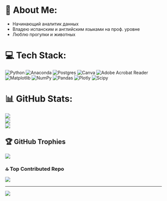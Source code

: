 # 💫 About Me:
- Начинающий аналитик данных
- Владею испанским и английским языками на проф. уровне
- Люблю прогулки и животных<br>


# 💻 Tech Stack:
![Python](https://img.shields.io/badge/python-3670A0?style=flat&logo=python&logoColor=ffdd54) ![Anaconda](https://img.shields.io/badge/Anaconda-%2344A833.svg?style=flat&logo=anaconda&logoColor=white) ![Postgres](https://img.shields.io/badge/postgres-%23316192.svg?style=flat&logo=postgresql&logoColor=white) ![Canva](https://img.shields.io/badge/Canva-%2300C4CC.svg?style=flat&logo=Canva&logoColor=white) ![Adobe Acrobat Reader](https://img.shields.io/badge/Adobe%20Acrobat%20Reader-EC1C24.svg?style=flat&logo=Adobe%20Acrobat%20Reader&logoColor=white) ![Matplotlib](https://img.shields.io/badge/Matplotlib-%23ffffff.svg?style=flat&logo=Matplotlib&logoColor=black) ![NumPy](https://img.shields.io/badge/numpy-%23013243.svg?style=flat&logo=numpy&logoColor=white) ![Pandas](https://img.shields.io/badge/pandas-%23150458.svg?style=flat&logo=pandas&logoColor=white) ![Plotly](https://img.shields.io/badge/Plotly-%233F4F75.svg?style=flat&logo=plotly&logoColor=white) ![Scipy](https://img.shields.io/badge/SciPy-%230C55A5.svg?style=flat&logo=scipy&logoColor=%white)
# 📊 GitHub Stats:
![](https://github-readme-stats.vercel.app/api?username=AlinaKoreneva&theme=nightowl&hide_border=false&include_all_commits=true&count_private=true)<br/>
![](https://github-readme-streak-stats.herokuapp.com/?user=AlinaKoreneva&theme=nightowl&hide_border=false)<br/>
![](https://github-readme-stats.vercel.app/api/top-langs/?username=AlinaKoreneva&theme=nightowl&hide_border=false&include_all_commits=true&count_private=true&layout=compact)

## 🏆 GitHub Trophies
![](https://github-profile-trophy.vercel.app/?username=AlinaKoreneva&theme=dracula&no-frame=false&no-bg=false&margin-w=4)

### 🔝 Top Contributed Repo
![](https://github-contributor-stats.vercel.app/api?username=AlinaKoreneva&limit=5&theme=dracula&combine_all_yearly_contributions=true)


---
[![](https://visitcount.itsvg.in/api?id=AlinaKoreneva&icon=5&color=11)](https://visitcount.itsvg.in)

<!-- Proudly created with GPRM ( https://gprm.itsvg.in ) -->
